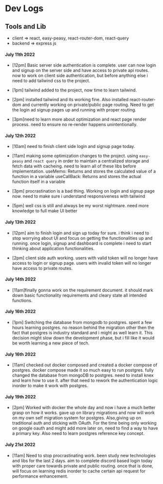 # Dev Logs

## Tools and Lib

- client => react, easy-peasy, react-router-dom, react-query
- backend => express js

#### **July 11th 2022**

- [12pm] Basic server side authentication is complete. user can now login and signup on the server side and have access to private api routes. now to work on client side authentication, but before anything else i need to add tailwind css to the project.

- [1pm] tailwind added to the project, now time to learn tailwind.

- [2pm] installed tailwind and its working fine. Also installed react-router-dom and currently working on private/public page routing. Need to get the login ad signup pages up and running with proper routing.

- [3pm]need to learn more about optimization and react page render process. need to ensure no re-render happens unintentionally.

#### **July 12th 2022**

- [10am] need to finish client side login and signup page today.

- [11am] making some optimization changes to the project. using `easy-peasy` and `react query` in order to maintain a centralized storage and fetch data with cacheing. need to learn all of these libs before implementation.
  useMemo: Returns and stores the calculated value of a function in a variable
  useCallBack: Returns and stores the actual function itself in a variable

- [3pm] procrastination is a bad thing. Working on login and signup page now. need to make sure i understand responsiveness with tailwind

- [5pm] well css is still and always be my worst nightmare. need more knowledge to full make UI better

#### **July 13th 2022**

- [12pm] aim to finish login and sign up today for sure. i think i need to stop worrying about UI and focus on getting the functionalities up and running. once login, signup and dashboard is complete i need to start thinking about application functionalities.

- [2pm] client side auth working. users with valid token will no longer have access to login or signup page. users with invalid token will no longer have access to private routes.

#### **July 14th 2022**

- [11am]finally gonna work on the requirement document. it should mark down basic functionality requirements and cleary state all intended functions.

#### **July 16th 2022**

- [1pm] Switching the database from mongodb to postgres. spent a few hours learning postgres. no reason behind the migration other then the fact that postgres is industry standard and i might as well learn it. This decision might slow down the development phase, but i fill like it would be worth learning a new piece of tech.

#### **July 16th 2022**

- [11am] checked out docker composed and created a docker compose of postgres. docker compose made it so much easy to run postgres. fully changed the database from mongoDB to postgres. need to install knex and learn how to use it. after that need to rework the authentication logic inorder to make it work with postgres.

#### **July 19th 2022**

- [2pm] Worked with docker the whole day and now i have a much better grasp on how it works. gave up on library migrations and now will work on my own self migration system for postgres. Also,giving up on traditional auth and sticking with OAuth. For the time being only working on google oauth and might add more later on, need to find a way to have a primary key. Also need to learn postgres reference key concept.

#### **July 21st 2022**

- [11am] Need to stop procrastinating work. been study new technologies and libs for the last 2 days. aim to complete discord based login today with proper care towards private and public routing. once that is done, will focus on learning redis inorder to cache certain api request for performance enhancement.
